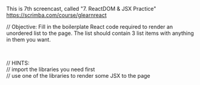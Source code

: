This is 7th screencast, called "7. ReactDOM & JSX Practice"
<br />
https://scrimba.com/course/glearnreact


// Objective: Fill in the boilerplate React code required to render an unordered list to the page. The list should contain 3 list items with anything in them you want.

<br />

// HINTS:<br />
// import the libraries you need first<br />
// use one of the libraries to render some JSX to the page